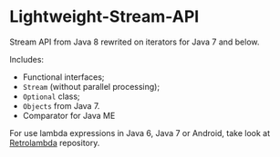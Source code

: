 Lightweight-Stream-API
======================

Stream API from Java 8 rewrited on iterators for Java 7 and below.

Includes:
 + Functional interfaces;
 + `Stream` (without parallel processing);
 + `Optional` class;
 + `Objects` from Java 7.
 + Comparator for Java ME

For use lambda expressions in Java 6, Java 7 or Android, take look at [Retrolambda](https://github.com/orfjackal/retrolambda) repository.
